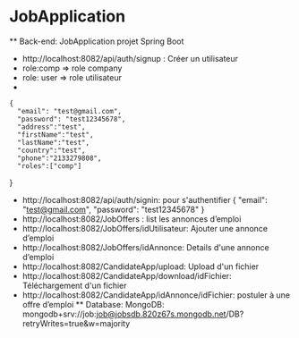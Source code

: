 # JobApplication
 ** Back-end: JobApplication projet Spring Boot
  - http://localhost:8082/api/auth/signup : Créer  un utilisateur
  - role:comp => role company
  - role: user => role utilisateur
  - 
  
  
    {
      "email": "test@gmail.com",
      "password": "test12345678",
      "address":"test",
      "firstName":"test",
      "lastName":"test",
      "country":"test",
      "phone":"2133279808",
      "roles":["comp"]
   }
- http://localhost:8082/api/auth/signin: pour s'authentifier
   {
     "email": "test@gmail.com",
     "password": "test12345678"
    }
 - http://localhost:8082/JobOffers : list les annonces d’emploi
 - http://localhost:8082/JobOffers/idUtilisateur: Ajouter une annonce d’emploi
 - http://localhost:8082/JobOffers/idAnnonce: Details d'une annonce d’emploi
 - http://localhost:8082/CandidateApp/upload: Upload d'un fichier
 - http://localhost:8082/CandidateApp/download/idFichier: Téléchargement d'un fichier
 - http://localhost:8082/CandidateApp/idAnnonce/idFichier: postuler à une offre d’emploi
 ** Database: MongoDB:
 mongodb+srv://job:job@jobsdb.820z67s.mongodb.net/DB?retryWrites=true&w=majority
